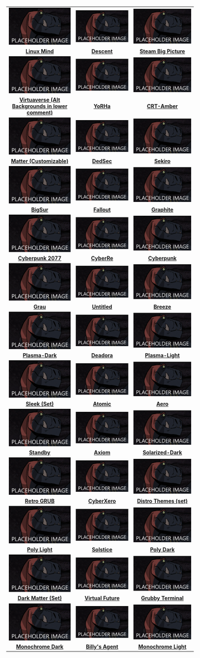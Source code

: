 |    |    |    |
|:-------:|:-------:|:---------:|
|![placeholder](/Images/Placeholderr.png)|![placeholder](/Images/Placeholderr.png)|![placeholder](/Images/Placeholderr.png)|
|[**Linux Mind**](https://www.pling.com/p/1397139/)|[**Descent**](https://www.pling.com/p/1000083/)|[**Steam Big Picture**](https://github.com/LegendaryBibo/Steam-Big-Picture-Grub-Theme)|
|![placeholder](/Images/Placeholderr.png)|![placeholder](/Images/Placeholderr.png)|![placeholder](/Images/Placeholderr.png)|
|[**Virtuaverse (Alt Backgrounds in lower comment)**](https://www.reddit.com/r/unixporn/comments/m5522z/grub2_had_some_fun_with_grub/gqy61xm/)|[**YoRHa**](https://github.com/OliveThePuffin/yorha-grub-theme)|[**CRT-Amber**](https://www.pling.com/p/1727268/)|
|![placeholder](/Images/Placeholderr.png)|![placeholder](/Images/Placeholderr.png)|![placeholder](/Images/Placeholderr.png)|
|[**Matter (Customizable)**](https://www.pling.com/p/1400298/)|[**DedSec**](https://www.pling.com/p/1569525/)|[**Sekiro**](https://github.com/semimqmo/sekiro_grub_theme)|
|![placeholder](/Images/Placeholderr.png)|![placeholder](/Images/Placeholderr.png)|![placeholder](/Images/Placeholderr.png)|
|[**BigSur**](https://www.pling.com/p/1443844/)|[**Fallout**](https://www.pling.com/p/1230882/)|[**Graphite**](https://www.pling.com/p/1676418/)|
|![placeholder](/Images/Placeholderr.png)|![placeholder](/Images/Placeholderr.png)|![placeholder](/Images/Placeholderr.png)|
|[**Cyberpunk 2077**](https://www.pling.com/p/1515662/)|[**CyberRe**](https://www.pling.com/p/1420727/)|[**Cyberpunk**](https://www.pling.com/p/1429443/)|
|![placeholder](/Images/Placeholderr.png)|![placeholder](/Images/Placeholderr.png)|![placeholder](/Images/Placeholderr.png)|
|[**Grau**](https://www.pling.com/p/1111514/)|[**Untitled**](https://github.com/samoht9277/dotfiles/tree/master/grub/themes/self)|[**Breeze**](https://www.linux-apps.com/p/1000111/)|
|![placeholder](/Images/Placeholderr.png)|![placeholder](/Images/Placeholderr.png)|![placeholder](/Images/Placeholderr.png)|
|[**Plasma-Dark**](https://www.pling.com/p/1195799/)|[**Deadora**](https://www.pling.com/p/1111550/)|[**Plasma-Light**](https://www.pling.com/p/1197062/)|
|![placeholder](/Images/Placeholderr.png)|![placeholder](/Images/Placeholderr.png)|![placeholder](/Images/Placeholderr.png)|
|[**Sleek (Set)**](https://www.pling.com/p/1414997/)|[**Atomic**](https://www.pling.com/p/1200710/)|[**Aero**](https://www.pling.com/p/1112066/)|
|![placeholder](/Images/Placeholderr.png)|![placeholder](/Images/Placeholderr.png)|![placeholder](/Images/Placeholderr.png)|
|[**Standby**](https://www.pling.com/p/1172610/)|[**Axiom**](https://www.pling.com/p/1111735/)|[**Solarized-Dark**](https://www.pling.com/p/1177401/)|
|![placeholder](/Images/Placeholderr.png)|![placeholder](/Images/Placeholderr.png)|![placeholder](/Images/Placeholderr.png)|
|[**Retro GRUB**](https://www.pling.com/p/1568741/)|[**CyberXero**](https://www.pling.com/p/1502415/)|[**Distro Themes (set)**](https://www.pling.com/p/1482847/)|
|![placeholder](/Images/Placeholderr.png)|![placeholder](/Images/Placeholderr.png)|![placeholder](/Images/Placeholderr.png)|
|[**Poly Light**](https://www.pling.com/p/1176413/)|[**Solstice**](https://www.pling.com/p/1111874/)|[**Poly Dark**](https://www.pling.com/p/1230780/)|
|![placeholder](/Images/Placeholderr.png)|![placeholder](/Images/Placeholderr.png)|![placeholder](/Images/Placeholderr.png)|
|[**Dark Matter (Set)**](https://www.pling.com/p/1603282/)|[**Virtual Future**](https://www.pling.com/p/1529571/)|[**Grubby Terminal**](https://gitlab.com/perthshiretim/grubby-terminal)|
|![placeholder](/Images/Placeholderr.png)|![placeholder](/Images/Placeholderr.png)|![placeholder](/Images/Placeholderr.png)|
|[**Monochrome Dark**](https://www.pling.com/p/1111868/)|[**Billy's Agent**](https://gitlab.com/Drorago/billys-agent-grub2-theme)|[**Monochrome Light**](https://www.pling.com/p/1111486/)|
